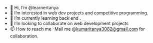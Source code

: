 - 👋 Hi, I’m @learnertanya
- 👀 I’m interested in web dev projects and competitive programming.
- 🌱 I’m currently learning back end .
- 💞️ I’m looking to collaborate on web development projects
- 📫 How to reach me -Mail me @kumaritanya3082@gmail.com for collaboration.


